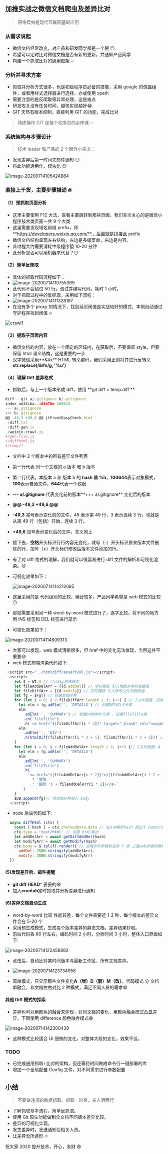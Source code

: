 ## 加推实战之微信文档爬虫及差异比对

> 网络爬虫是现代互联网基础应用

### 从需求说起

- 微信文档经常改变，对产品和研发同学都是一个梗 😶
- 希望可以定时比对微信文档是否有新的更新，并通知产品同学
- 构建一个抓取比对的通用框架 💥

### 分析并寻求方案

- 抓取并分析方式很多，也是初级程序员必备的技能，采用 google 的傀儡组件，或者用样式选择器进行选择，亦或使用 xpath
- 需要注意的是反爬取等异常处理，这是难点
- 研发攻关没有任务时间，越快实现越好:joy:
- GIT 天然有版本控制，直接利用 GIT 的功能，完成比对

> 熟练操作 GIT 是每个程序员的必修课 💥

### 系统架构与步骤设计

> 技术 leader 和产品的 2 个额外小需求：

- 发现差异后第一时间先邮件通知 😶
- 将此功能通用化，模块化 😶

![image-20200714105424884](crawl1.png)

### 直接上干货，主要步骤描述 🔥

#### （1）预抓取页面分析

- 这里主要使用 F12 大法，查看主要跳转到那些页面，我们本次关心的是微信小程序技术类页面一共 9 个大类
- 这里需要发现域名前缀 prefix，即 **https://developers.weixin.qq.com/**，后面就是拼接此 prefix
- 微信文档结构呈现左右结构，左边是多级菜单，右边是内容。
- 此过程大约需要消耗中级程序猿 10-20 分钟
- 此分析是否可以用机器来代替？😶

#### （2）简单反爬取

- 具体的抓取代码流程如下：
- ![image-20200714110755369](crawl2.png)
- 此代码不会超过 50 行，调试并编写代码，耗时 1 小时。
- 对于抓取过程中的反抓取，采用如下流程：
- ![image-20200714111328197](crawl3.png)
- 在没有多个 proxy 的情况下，找到延迟阀值是实战较好的模式，本例自动通过守护程序找到阀值 🔥

![crawl1](crawl1.gif)

#### （3）提取子页面内容

- 微信文档的内容，放在一个固定的区域内，在获取后，不要保留 style，但要保留 html 语义结构，这是重要的一步
- 汉字微信采用**&#x** HTML 转义编码，我们采用正则将其进行反转义 **str.replace(/&#x/g, '%u')**

#### （4）理解 Diff 差异格式

- 抓取后，与上一个版本形成 diff，使用 **git diff > temp.diff **

```javascript
diff --git a/.gitignore b/.gitignore
index ae35cba..4d8e76e 100644
--- a/.gitignore
+++ b/.gitignore
@@ -49,3 +49,6 @@ jtFrontEasyCheck.html
 /diff.txt
 /diff-gen.js
 /weixin-crawl.js
+/gen-file.js
+/diffhtml.js
+/temp/*
```

- 文档中 2 个版本中的所有差异文件列表

- 第一行代表 同一个文档的 a 版本 和 b 版本

- 第二行代表，本版本 a 和 版本 b 的 **hash 值 %h**，**100644**表示对象模式，**100**表示普通文件，**644**代表一个权限

- **--- a/.gitignore** 代表变化前的版本**+++ a/.gitignore** 变化后的版本

- **@@ -49,3 +49,6 @@**

- **-49,3** 减号表示变化前的文件，49 表示第 49 行，3 表示连续 3 行，也就是从第 49 行（包括）开始，连续 3 行。

- **+49,6** 加号表示变化后的文件，含义同上

- 接下去，**空格**开头标识行行内容无变化，减号（**-**）开头标识原来版本文件删除的行，加号（**+**）开头标识修改后版本文件添加的行。

- 有了对 diff 格式的理解，我们就可以很容易进行 diff 文件的解析和可视化渲染。:smile:

- 可视化效果如下：

  ![image-20200714114212095](crawl4.png)

- 这里采用的是 代码级别的比较，噪音较多，产品同学希望是 web 模式的比较 😶

- 那就需要采用另一种 word-by-word 模式进行了，逐字比较，将不同的地方用 INS 标签和 DEL 标签进行显示

- 可视化效果如下：

![image-20200714114609313](crawl5.png)

- 大家可以发现，web 模式清晰很多，但 href 中的变化无法体现，当然这并不重要:smile:
- web 模式前端渲染代码如下:

```javascript
 <script src="../htmldiff/assert/WT.js"></script>
  <script>
    let $ = WT.$ // 引入Sky前端框架
    let fileAddDelArr = {{d.addDel}} // 字符模板 引入增删文件列表数组
    let fileDiffArr = {{d.modify}} // 字符模板 引入修改文件列表数组
    let fg = $Fg() // 创建文档碎片
    for (let i = 0; i < fileDiffArr.length / 3; i++) { // [文件链接，旧版本此文件内容，最新版本此文件内容]
      let elm = fg.adElm('', 'DETAILS') // 创建DETAILS元素
      elm
        .adElm('', 'SUMMARY') // 创建SUMMARY元素 ，设置fileTitle类
        .cn('fileTitle')
        .h(`<a href="${fileDiffArr[i * 3]}" target="_blank" rel="noopener noreferrer">修改 ${fileDiffArr[i * 3]}</a>`) // 防止异源修改
      elm
        .adElm('', 'DIV')
        .h(htmlDiff(fileDiffArr[i * 3 + 1], fileDiffArr[i * 3 + 2])) // word-by-word 渲染新旧文档，并写入DIV标签内部
    }
    for (let i = 0; i < fileAddDelArr.length / 2; i++) {// [文件链接，A（增）D（删）类型]
      let elm = fg.adElm('', 'DETAILS')
      elm
        .adElm('', 'SUMMARY')
        .cn('fileTitle')
        .h(
          `<a href="${fileAddDelArr[i * 2]}">${(fileAddDelArr[i * 2 + 1] === 'A'
            ? '增加 '
            : '删除 ') + fileAddDelArr[i * 2]}</a>`
        )
    }
    $DB.append(fg)// 将文档碎片加入 body
  </script>
```

- node 后端代码如下:

```javascript
  async diffHtml (ctx) {
    const { hash } = ctx.checkedData.data // api中解析hash 即git commitId字段
    ctx.type = 'text/html' // 设置 html输出
    let addDelArr = await getDiffAddDel(hash)
    let modifyArr = await getModify(hash)
    ctx.body = $.tpl(f).render({ // 后端字符串模板渲染 f 即 上面web前端的模板文档
      addDel: JSON.stringify(addDelArr),
      modify: JSON.stringify(modifyArr)
  })
```

#### (5)发现差异后，邮件提醒

- **git diff HEAD^** 妥妥的:smile:
- 加入**crontab**定时抓取并分析差异进行通知

#### (6)差异文档自动生成

- word-by-word 比较 性能较差，每个文件需要近 1-2 秒，每个版本的差异文件会在 5-20 个
- 采用预生成模式，生成每个版本差异的静态文档，差异结果秒取。
- 前后代码各 60 行左右，编码时间 2 小时，分析时间 3 小时，整体入口界面如下:

![image-20200714122458882](crawl6.png)

- 点击后，自动比对某时间版本与最新工作区，所有文档差异。
- ![image-20200714123734958](crawl7.png)

- 简单模式，只显示那些文件变化**A（增）D（删）M（改）**。代码模式 分 文档单融合，和文档左右对比 2 种模式，满足不同人员的需求:smile:

#### 其他 Diff 模式的探索

- 差异也可以用颜色的融合来体现，将同文档的变化，用颜色融合模式凸显差异。下图使用 difference 颜色融合模式:smile:

![image-20200714142300439](crawl8.png)

- 这种模式比较适合 UI 细微的变化，对整体大段的变化，效果不佳。

### TODO

- 已完成通用抓取+比对的架构，但还需花时间做成命令行一键部署的库
- 增加一个全局配置 Config 文件，对不同需求进行参数配置

## 小结

> 不要做违规的数据抓取。抓取一时爽，亲人泪两行

- 了解抓取基本流程，简单反抓取。
- 使用 Git 原生功能做到全文档不同版本差异比较。
- 差异的可视化实现。
- 发生差异时，发送通知给相关人员。
- 让差异无所遁形 🔥

祝大家 2020 提升技术，开心，发财 :smile:
